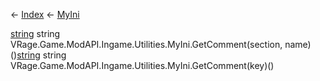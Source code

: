 ← [Index](Api-Index) ← [MyIni](VRage.Game.ModAPI.Ingame.Utilities.MyIni)

[string](System.String) string VRage.Game.ModAPI.Ingame.Utilities.MyIni.GetComment(section, name)()[string](System.String) string VRage.Game.ModAPI.Ingame.Utilities.MyIni.GetComment(key)()